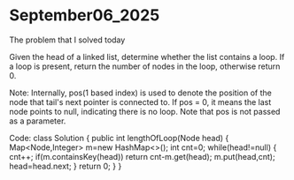 # September06_2025
The problem that I solved today

Given the head of a linked list, determine whether the list contains a loop. If a loop is present, return the number of nodes in the loop, otherwise return 0.

Note: Internally, pos(1 based index) is used to denote the position of the node that tail's next pointer is connected to. If pos = 0, it means the last node points to null, indicating there is no loop. Note that pos is not passed as a parameter.

Code:
class Solution {
    public int lengthOfLoop(Node head) {
        Map<Node,Integer> m=new HashMap<>();
        int cnt=0;
        while(head!=null)
        {
            cnt++;
            if(m.containsKey(head))
                return cnt-m.get(head);
            m.put(head,cnt);
            head=head.next;
        }
        return 0;
    }
}
